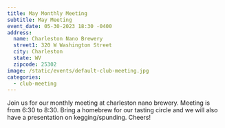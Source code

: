 ```yaml
---
title: May Monthly Meeting
subtitle: May Meeting
event_date: 05-30-2023 18:30 -0400
address:
  name: Charleston Nano Brewery
  street1: 320 W Washington Street
  city: Charleston
  state: WV
  zipcode: 25302
image: /static/events/default-club-meeting.jpg
categories:
  - club-meeting
---
```

J﻿oin us for our monthly meeting at charleston nano brewery. Meeting is from 6:30 to 8:30. Bring a homebrew for our tasting circle and we will also have a presentation on kegging/spunding. Cheers!